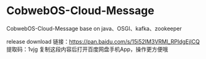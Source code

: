 # CobwebOS-Cloud-Message
CobwebOS-Cloud-Message  base on java、OSGI、kafka、zookeeper

release download 
链接：https://pan.baidu.com/s/15i52IM3VRMl_RPIdgEjICQ 
提取码：1vjg 
复制这段内容后打开百度网盘手机App，操作更方便哦
